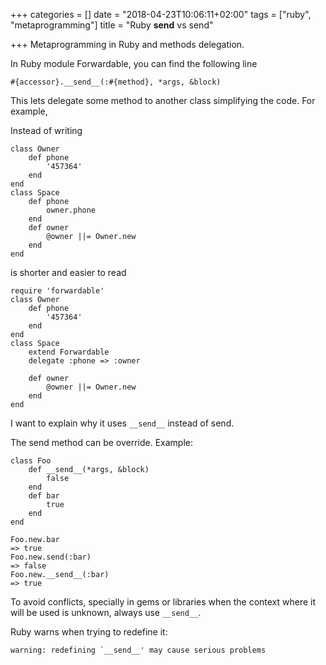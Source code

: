 +++
categories = []
date = "2018-04-23T10:06:11+02:00"
tags = ["ruby", "metaprogramming"]
title = "Ruby __send__ vs send"

+++
Metaprogramming in Ruby and methods delegation.
<!--more-->

In Ruby module Forwardable, you can find the following line

    #{accessor}.__send__(:#{method}, *args, &block)

This lets delegate some method to another class simplifying the code. For example,

Instead of writing

    class Owner
        def phone
            '457364'
        end
    end
    class Space
        def phone
            owner.phone
        end
        def owner
            @owner ||= Owner.new
        end
    end

is shorter and easier to read

    require 'forwardable'
    class Owner
        def phone
            '457364'
        end
    end
    class Space
        extend Forwardable
        delegate :phone => :owner
    
        def owner
            @owner ||= Owner.new
        end
    end

I want to explain why it uses `__send__` instead of send.

The send method can be override. Example:

    class Foo
        def __send__(*args, &block)
            false
        end
        def bar
            true
        end
    end
    
    Foo.new.bar
    => true
    Foo.new.send(:bar)
    => false
    Foo.new.__send__(:bar)
    => true

To avoid conflicts, specially in gems or libraries when the context where it will be used is unknown, always use `__send__`.

Ruby warns when trying to redefine it:

    warning: redefining `__send__' may cause serious problems